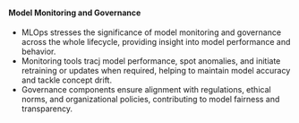 #### Model Monitoring and Governance

- MLOps stresses the significance of model monitoring and governance across the whole lifecycle, providing insight into model performance and behavior. 
- Monitoring tools tracj model performance, spot anomalies, and initiate retraining or updates when required, helping to maintain model accuracy and tackle concept drift. 
- Governance components ensure alignment with regulations, ethical norms, and organizational policies, contributing to model fairness and transparency. 
 
